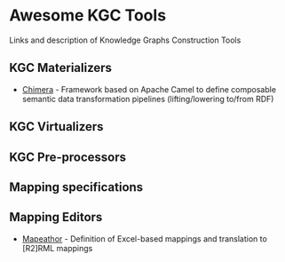 # Awesome KGC Tools

Links and description of Knowledge Graphs Construction Tools


## KGC Materializers
* [Chimera](https://github.com/cefriel/chimera) - Framework based on Apache Camel to define composable semantic data transformation pipelines (lifting/lowering to/from RDF)

## KGC Virtualizers

## KGC Pre-processors

## Mapping specifications

## Mapping Editors
* [Mapeathor](https://morph.oeg.fi.upm.es/tool/mapeathor) - Definition of Excel-based mappings and translation to [R2]RML mappings



